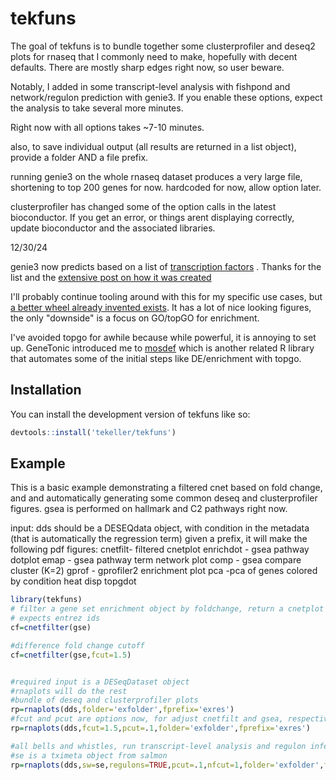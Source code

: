 
# tekfuns

<!-- badges: start -->
<!-- badges: end -->

The goal of tekfuns is to bundle together some clusterprofiler and deseq2 plots for rnaseq that I commonly need to make, hopefully with decent defaults. There are mostly sharp edges right now, so user beware.

Notably, I added in some transcript-level analysis with fishpond and network/regulon prediction with genie3. If you enable these options, expect the analysis to take several more minutes. 

Right now with all options takes ~7-10 minutes.

also, to save individual output (all results are returned in a list object), provide a folder AND a file prefix.

running genie3 on the whole rnaseq dataset produces a very large file, shortening to top 200 genes for now. hardcoded for now, allow option later.

clusterprofiler has changed some of the option calls in the latest bioconductor. If you get an error, or things arent displaying correctly, update bioconductor and the associated libraries.

12/30/24

genie3 now predicts based on a list of [transcription factors](https://inesdesantiago.github.io/SeqQC.blog/TFlists/Final_TFlist.txt) . Thanks for the list and the [extensive post on how it was created](https://seqqc.wordpress.com/2020/12/05/where-to-find-a-comprehensive-list-of-potential-human-transcription-factors/)

I'll probably continue tooling around with this for my specific use cases, but [a better wheel already invented exists](https://bioconductor.org/packages/release/bioc/vignettes/GeneTonic/inst/doc/GeneTonic_manual.html). It has a lot of nice looking figures, the only "downside" is a focus on GO/topGO for enrichment. 

I've avoided topgo for awhile because while powerful, it is annoying to set up. GeneTonic introduced me to [mosdef](https://bioconductor.org/packages/3.20/mosdef) which is another related R library that automates some of the initial steps like DE/enrichment with topgo.

## Installation

You can install the development version of tekfuns like so:

``` r
devtools::install('tekeller/tekfuns')
```

## Example

This is a basic example demonstrating a filtered cnet based on fold change, and and automatically generating some common deseq and clusterprofiler figures.
gsea is performed on hallmark and C2 pathways right now.

input: dds should be a DESEQdata object, with condition in the metadata (that is automatically the regression term)
given a prefix, it will make the following pdf figures:
cnetfilt- filtered cnetplot
enrichdot - gsea pathway dotplot
emap - gsea pathway term network plot
comp - gsea compare cluster (K=2)
gprof - gprofiler2 enrichment plot
pca -pca of genes colored by condition
heat
disp
topgdot

``` r
library(tekfuns)
# filter a gene set enrichment object by foldchange, return a cnetplot
# expects entrez ids
cf=cnetfilter(gse)

#difference fold change cutoff
cf=cnetfilter(gse,fcut=1.5)


#required input is a DESeqDataset object
#rnaplots will do the rest
#bundle of deseq and clusterprofiler plots
rp=rnaplots(dds,folder='exfolder',fprefix='exres')
#fcut and pcut are options now, for adjust cnetfilt and gsea, respectively
rp=rnaplots(dds,fcut=1.5,pcut=.1,folder='exfolder',fprefix='exres')

#all bells and whistles, run transcript-level analysis and regulon inference
#se is a tximeta object from salmon
rp=rnaplots(dds,sw=se,regulons=TRUE,pcut=.1,nfcut=1,folder='exfolder',fprefix='exres')

```

